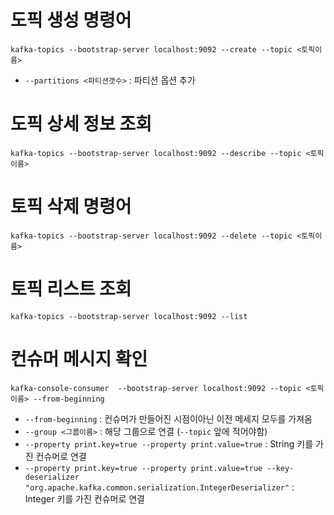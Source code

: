 # 도픽 생성 명령어
`kafka-topics --bootstrap-server localhost:9092 --create --topic <토픽이름>`
- `--partitions <파티션갯수>` : 파티션 옵션 추가

# 도픽 상세 정보 조회
`kafka-topics --bootstrap-server localhost:9092 --describe --topic <토픽이름>`

# 토픽 삭제 명령어
`kafka-topics --bootstrap-server localhost:9092 --delete --topic <토픽이름>`

# 토픽 리스트 조회
`kafka-topics --bootstrap-server localhost:9092 --list`

# 컨슈머 메시지 확인
`kafka-console-consumer  --bootstrap-server localhost:9092 --topic <토픽이름> --from-beginning`
- `--from-beginning` : 컨슈머가 만들어진 시점이아닌 이전 메세지 모두를 가져옴
- `--group <그룹이름>` : 해당 그룹으로 연결 (`--topic` 앞에 적어야함)
- `--property print.key=true --property print.value=true` : String 키를 가진 컨슈머로 연결
- `--property print.key=true --property print.value=true --key-deserializer "org.apache.kafka.common.serialization.IntegerDeserializer"` : Integer 키를 가진 컨슈머로 연결
